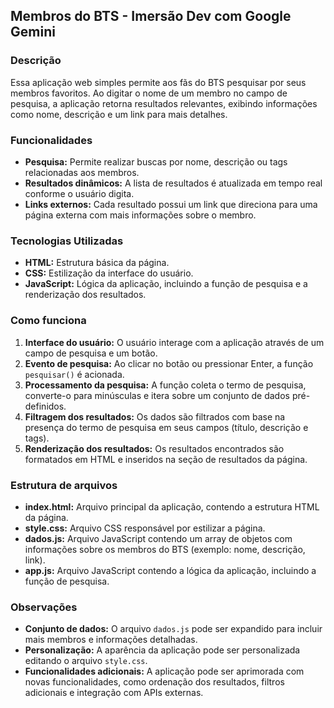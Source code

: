 ## Membros do BTS - Imersão Dev com Google Gemini

### **Descrição**

Essa aplicação web simples permite aos fãs do BTS pesquisar por seus membros favoritos. Ao digitar o nome de um membro no campo de pesquisa, a aplicação retorna resultados relevantes, 
exibindo informações como nome, descrição e um link para mais detalhes.

### **Funcionalidades**

* **Pesquisa:** Permite realizar buscas por nome, descrição ou tags relacionadas aos membros.
* **Resultados dinâmicos:** A lista de resultados é atualizada em tempo real conforme o usuário digita.
* **Links externos:** Cada resultado possui um link que direciona para uma página externa com mais informações sobre o membro.

### **Tecnologias Utilizadas**

* **HTML:** Estrutura básica da página.
* **CSS:** Estilização da interface do usuário.
* **JavaScript:** Lógica da aplicação, incluindo a função de pesquisa e a renderização dos resultados.

### **Como funciona**

1. **Interface do usuário:** O usuário interage com a aplicação através de um campo de pesquisa e um botão.
2. **Evento de pesquisa:** Ao clicar no botão ou pressionar Enter, a função `pesquisar()` é acionada.
3. **Processamento da pesquisa:** A função coleta o termo de pesquisa, converte-o para minúsculas e itera sobre um conjunto de dados pré-definidos.
4. **Filtragem dos resultados:** Os dados são filtrados com base na presença do termo de pesquisa em seus campos (título, descrição e tags).
5. **Renderização dos resultados:** Os resultados encontrados são formatados em HTML e inseridos na seção de resultados da página.

### **Estrutura de arquivos**

* **index.html:** Arquivo principal da aplicação, contendo a estrutura HTML da página.
* **style.css:** Arquivo CSS responsável por estilizar a página.
* **dados.js:** Arquivo JavaScript contendo um array de objetos com informações sobre os membros do BTS (exemplo: nome, descrição, link).
* **app.js:** Arquivo JavaScript contendo a lógica da aplicação, incluindo a função de pesquisa.


### **Observações**

* **Conjunto de dados:** O arquivo `dados.js` pode ser expandido para incluir mais membros e informações detalhadas.
* **Personalização:** A aparência da aplicação pode ser personalizada editando o arquivo `style.css`.
* **Funcionalidades adicionais:** A aplicação pode ser aprimorada com novas funcionalidades, como ordenação dos resultados, filtros adicionais e integração com APIs externas.
